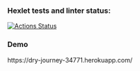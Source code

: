 ### Hexlet tests and linter status:
[![Actions Status](https://github.com/ArtemStruts/frontend-project-lvl4/workflows/hexlet-check/badge.svg)](https://github.com/ArtemStruts/frontend-project-lvl4/actions)
<div>
  <h3>Demo</h3>
  https://dry-journey-34771.herokuapp.com/
</div>
